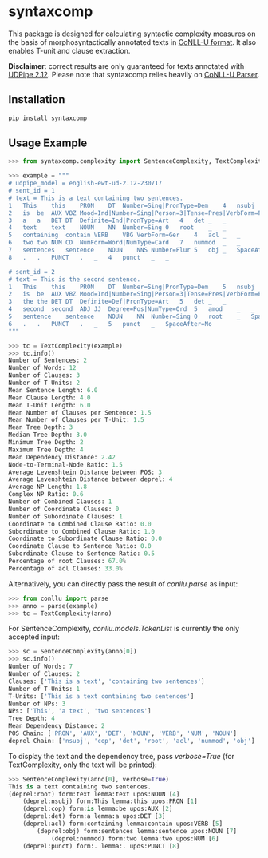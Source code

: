 # syntaxcomp
This package is designed for calculating syntactic complexity measures on 
the basis of morphosyntactically annotated texts in
[CoNLL-U format](https://universaldependencies.org/format.html).
It also enables T-unit and clause extraction.

**Disclaimer**: correct results are only guaranteed for texts annotated with
[UDPipe 2.12](https://lindat.mff.cuni.cz/services/udpipe/api-reference.php).
Please note that syntaxcomp relies heavily on
[CoNLL-U Parser](https://pypi.org/project/conllu/).

## Installation
```bash
pip install syntaxcomp
```

## Usage Example
```python
>>> from syntaxcomp.complexity import SentenceComplexity, TextComplexity

>>> example = """
# udpipe_model = english-ewt-ud-2.12-230717
# sent_id = 1
# text = This is a text containing two sentences.
1	This	this	PRON	DT	Number=Sing|PronType=Dem	4	nsubj	_	_
2	is	be	AUX	VBZ	Mood=Ind|Number=Sing|Person=3|Tense=Pres|VerbForm=Fin	4	cop	_	_
3	a	a	DET	DT	Definite=Ind|PronType=Art	4	det	_	_
4	text	text	NOUN	NN	Number=Sing	0	root	_	_
5	containing	contain	VERB	VBG	VerbForm=Ger	4	acl	_	_
6	two	two	NUM	CD	NumForm=Word|NumType=Card	7	nummod	_	_
7	sentences	sentence	NOUN	NNS	Number=Plur	5	obj	_	SpaceAfter=No
8	.	.	PUNCT	.	_	4	punct	_	_

# sent_id = 2
# text = This is the second sentence.
1	This	this	PRON	DT	Number=Sing|PronType=Dem	5	nsubj	_	_
2	is	be	AUX	VBZ	Mood=Ind|Number=Sing|Person=3|Tense=Pres|VerbForm=Fin	5	cop	_	_
3	the	the	DET	DT	Definite=Def|PronType=Art	5	det	_	_
4	second	second	ADJ	JJ	Degree=Pos|NumType=Ord	5	amod	_	_
5	sentence	sentence	NOUN	NN	Number=Sing	0	root	_	SpaceAfter=No
6	.	.	PUNCT	.	_	5	punct	_	SpaceAfter=No
"""

>>> tc = TextComplexity(example)
>>> tc.info()
Number of Sentences: 2
Number of Words: 12
Number of Clauses: 3
Number of T-Units: 2
Mean Sentence Length: 6.0
Mean Clause Length: 4.0
Mean T-Unit Length: 6.0
Mean Number of Clauses per Sentence: 1.5
Mean Number of Clauses per T-Unit: 1.5
Mean Tree Depth: 3
Median Tree Depth: 3.0
Minimum Tree Depth: 2
Maximum Tree Depth: 4
Mean Dependency Distance: 2.42
Node-to-Terminal-Node Ratio: 1.5
Average Levenshtein Distance between POS: 3
Average Levenshtein Distance between deprel: 4
Average NP Length: 1.8
Complex NP Ratio: 0.6
Number of Combined Clauses: 1
Number of Coordinate Clauses: 0
Number of Subordinate Clauses: 1
Coordinate to Combined Clause Ratio: 0.0
Subordinate to Combined Clause Ratio: 1.0
Coordinate to Subordinate Clause Ratio: 0.0
Coordinate Clause to Sentence Ratio: 0.0
Subordinate Clause to Sentence Ratio: 0.5
Percentage of root Clauses: 67.0%
Percentage of acl Clauses: 33.0%
```

Alternatively, you can directly pass the result of *conllu.parse* as input:
```python
>>> from conllu import parse
>>> anno = parse(example)
>>> tc = TextComplexity(anno)
```
For SentenceComplexity, *conllu.models.TokenList* is currently the only 
accepted input:
```python
>>> sc = SentenceComplexity(anno[0])
>>> sc.info()
Number of Words: 7
Number of Clauses: 2
Clauses: ['This is a text', 'containing two sentences']
Number of T-Units: 1
T-Units: ['This is a text containing two sentences']
Number of NPs: 3
NPs: ['This', 'a text', 'two sentences']
Tree Depth: 4
Mean Dependency Distance: 2
POS Chain: ['PRON', 'AUX', 'DET', 'NOUN', 'VERB', 'NUM', 'NOUN']
deprel Chain: ['nsubj', 'cop', 'det', 'root', 'acl', 'nummod', 'obj']
```

To display the text and the dependency tree, pass *verbose=True* (for 
TextComplexity, only the text will be printed):
```python
>>> SentenceComplexity(anno[0], verbose=True)
This is a text containing two sentences.
(deprel:root) form:text lemma:text upos:NOUN [4]
    (deprel:nsubj) form:This lemma:this upos:PRON [1]
    (deprel:cop) form:is lemma:be upos:AUX [2]
    (deprel:det) form:a lemma:a upos:DET [3]
    (deprel:acl) form:containing lemma:contain upos:VERB [5]
        (deprel:obj) form:sentences lemma:sentence upos:NOUN [7]
            (deprel:nummod) form:two lemma:two upos:NUM [6]
    (deprel:punct) form:. lemma:. upos:PUNCT [8]
```
